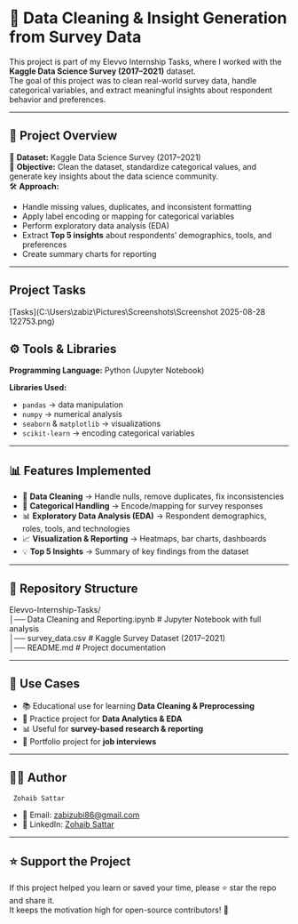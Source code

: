 # 🧹 Data Cleaning & Insight Generation from Survey Data
This project is part of my Elevvo Internship Tasks, where I worked with the **Kaggle Data Science Survey (2017–2021)** dataset.  
The goal of this project was to clean real-world survey data, handle categorical variables, and extract meaningful insights about respondent behavior and preferences.  

---

## 📌 Project Overview
📂 **Dataset:** Kaggle Data Science Survey (2017–2021)  
🎯 **Objective:** Clean the dataset, standardize categorical values, and generate key insights about the data science community.  
🛠️ **Approach:**  
- Handle missing values, duplicates, and inconsistent formatting  
- Apply label encoding or mapping for categorical variables  
- Perform exploratory data analysis (EDA)  
- Extract **Top 5 insights** about respondents’ demographics, tools, and preferences  
- Create summary charts for reporting  

---
## Project Tasks

[Tasks](C:\Users\zabiz\Pictures\Screenshots\Screenshot 2025-08-28 122753.png)



## ⚙️ Tools & Libraries
**Programming Language:** Python (Jupyter Notebook)  

**Libraries Used:**  
- `pandas` → data manipulation  
- `numpy` → numerical analysis  
- `seaborn` & `matplotlib` → visualizations  
- `scikit-learn` → encoding categorical variables  

---

## 📊 Features Implemented
- 🧹 **Data Cleaning** → Handle nulls, remove duplicates, fix inconsistencies  
- 🔖 **Categorical Handling** → Encode/mapping for survey responses  
- 📊 **Exploratory Data Analysis (EDA)** → Respondent demographics, roles, tools, and technologies  
- 📈 **Visualization & Reporting** → Heatmaps, bar charts, dashboards  
- 💡 **Top 5 Insights** → Summary of key findings from the dataset  

---

## 📂 Repository Structure
Elevvo-Internship-Tasks/  
│── Data Cleaning and Reporting.ipynb   # Jupyter Notebook with full analysis  
│── survey_data.csv                      # Kaggle Survey Dataset (2017–2021)  
│── README.md                            # Project documentation  

---

## 🎯 Use Cases  
- 📚 Educational use for learning **Data Cleaning & Preprocessing**  
- 🧠 Practice project for **Data Analytics & EDA**  
- 📊 Useful for **survey-based research & reporting**  
- 📁 Portfolio project for **job interviews**  

---

## 👨‍💻 Author
     Zohaib Sattar
- 📧 Email: [zabizubi86@gmail.com](mailto:zabizubi86@gmail.com)  
- 🔗 LinkedIn: [Zohaib Sattar](https://www.linkedin.com/in/zohaib-sattar-5680ab2a5/)  

---

## ⭐ Support the Project
If this project helped you learn or saved your time, please ⭐ star the repo and share it.  
It keeps the motivation high for open-source contributors! 🚀
